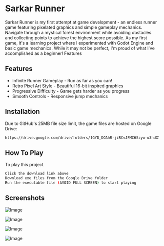 
# Sarkar Runner

Sarkar Runner is my first attempt at game development - an endless runner game featuring pixelated graphics and simple gameplay mechanics. Navigate through a mystical forest environment while avoiding obstacles and collecting points to achieve the highest score possible.
As my first game, it's a learning project where I experimented with Godot Engine and basic game mechanics. While it may not be perfect, I'm proud of what I've accomplished as a beginner!
Features



## Features

- Infinite Runner Gameplay - Run as far as you can!
- Retro Pixel Art Style - Beautiful 16-bit inspired graphics
- Progressive Difficulty - Game gets harder as you progress
- Smooth Controls - Responsive jump mechanics


## Installation

Due to GitHub's 25MB file size limit, the game files are hosted on Google Drive:

```bash
https://drive.google.com/drive/folders/1GYD_DOAhR-jiRCvJFMC6Szyw-u3hdX76?usp=sharing

```
    
## How To Play

To play this project 

```bash
Click the download link above
Download exe files from the Google Drive folder
Run the executable file (AVOID FULL SCREEN) to start playing
```


## Screenshots

![Image](https://github.com/user-attachments/assets/e939e29b-d2b9-442e-af10-6744dd27602d)

![Image](https://github.com/user-attachments/assets/cf7b67c5-821f-4710-8d87-d857ecef8767)

![Image](https://github.com/user-attachments/assets/9cc0b682-ee42-4f28-b8a4-1b64c390127e)

![Image](https://github.com/user-attachments/assets/d0dbbea6-0666-44a0-a095-aba5832e1eed)


